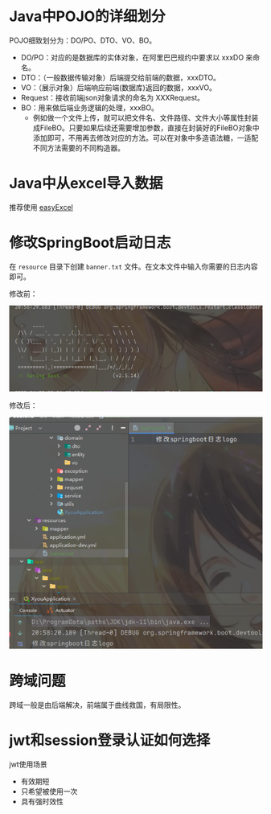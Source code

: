 # Java中POJO的详细划分

POJO细致划分为：DO/PO、DTO、VO、BO。

- DO/PO：对应的是数据库的实体对象，在阿里巴巴规约中要求以 xxxDO 来命名。
- DTO：（一般数据传输对象）后端提交给前端的数据，xxxDTO。
- VO：（展示对象）后端响应前端(数据库)返回的数据，xxxVO。
- Request：接收前端json对象请求的命名为 XXXRequest。
- BO：用来做后端业务逻辑的处理，xxxBO。
  - 例如做一个文件上传，就可以把文件名、文件路径、文件大小等属性封装成FileBO。只要如果后续还需要增加参数，直接在封装好的FileBO对象中添加即可，不用再去修改对应的方法。可以在对象中多造语法糖，一适配不同方法需要的不同构造器。



# Java中从excel导入数据

推荐使用 [easyExcel](https://easyexcel.opensource.alibaba.com/) 



# 修改SpringBoot启动日志

在 `resource` 目录下创建 `banner.txt` 文件。在文本文件中输入你需要的日志内容即可。





修改前：

![image-20250428205656843](https://raw.githubusercontent.com/Agan-ippe/typora_pic/main/imgs/20250428205707442.png)

修改后：

![image-20250428205855775](https://raw.githubusercontent.com/Agan-ippe/typora_pic/main/imgs/20250428205857735.png)



# 跨域问题

跨域一般是由后端解决，前端属于曲线救国，有局限性。





# jwt和session登录认证如何选择

jwt使用场景

- 有效期短
- 只希望被使用一次
- 具有强时效性



